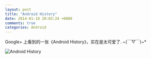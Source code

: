 ```yaml
---
layout: post
title: "Android History"
date: 2014-01-18 20:03:24 +0800
comments: true
categories: Android
---
```

 Google+ 上看到的一张《Android History》，实在是太可爱了. ~(￣▽￣)~*

![Android History](http://ww2.sinaimg.cn/large/7adcb3b9gw1ecny9vts5tj21kw0stn2h.jpg)

